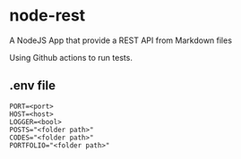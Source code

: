 # node-rest
A NodeJS App that provide a REST API from Markdown files

Using Github actions to run tests.

## .env file

```env
PORT=<port>
HOST=<host>
LOGGER=<bool>
POSTS="<folder path>"
CODES="<folder path>"
PORTFOLIO="<folder path>"
```
